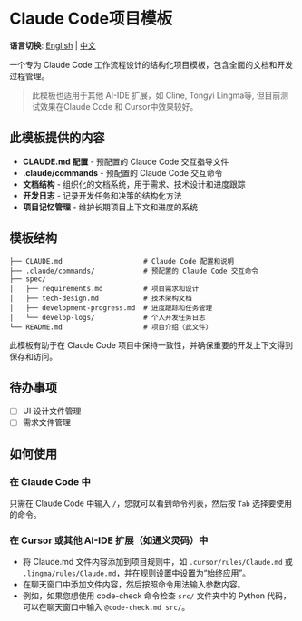 # Claude Code项目模板

**语言切换**: [English](README.md) | [中文](README.zh-CN.md)

一个专为 Claude Code 工作流程设计的结构化项目模板，包含全面的文档和开发过程管理。

> 此模板也适用于其他 AI-IDE 扩展，如 Cline, Tongyi Lingma等, 但目前测试效果在Claude Code 和 Cursor中效果较好。

## 此模板提供的内容

- **CLAUDE.md 配置** - 预配置的 Claude Code 交互指导文件
- **.claude/commands** - 预配置的 Claude Code 交互命令
- **文档结构** - 组织化的文档系统，用于需求、技术设计和进度跟踪
- **开发日志** - 记录开发任务和决策的结构化方法
- **项目记忆管理** - 维护长期项目上下文和进度的系统

## 模板结构

```
├── CLAUDE.md                    # Claude Code 配置和说明
├── .claude/commands/            # 预配置的 Claude Code 交互命令
├── spec/
│   ├── requirements.md          # 项目需求和设计
│   ├── tech-design.md           # 技术架构文档
│   ├── development-progress.md  # 进度跟踪和任务管理
│   └── develop-logs/            # 个人开发任务日志
└── README.md                    # 项目介绍（此文件）
```

此模板有助于在 Claude Code 项目中保持一致性，并确保重要的开发上下文得到保存和访问。

## 待办事项

- [ ] UI 设计文件管理
- [ ] 需求文件管理

## 如何使用

### 在 Claude Code 中

只需在 Claude Code 中输入 `/`，您就可以看到命令列表，然后按 `Tab` 选择要使用的命令。

### 在 Cursor 或其他 AI-IDE 扩展（如通义灵码）中

- 将 Claude.md 文件内容添加到项目规则中，如 `.cursor/rules/Claude.md` 或 `.lingma/rules/Claude.md`，并在规则设置中设置为“始终应用”。
- 在聊天窗口中添加文件内容，然后按照命令用法输入参数内容。
- 例如，如果您想使用 code-check 命令检查 `src/` 文件夹中的 Python 代码，可以在聊天窗口中输入 `@code-check.md src/`。
